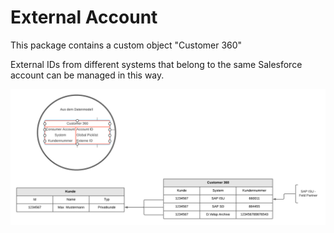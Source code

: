 # External Account
This package contains a custom object "Customer 360"

External IDs from different systems that belong to the same Salesforce account can be managed in this way.

![alt text](images/Vlocity%20Externe%20Systeme.png)
